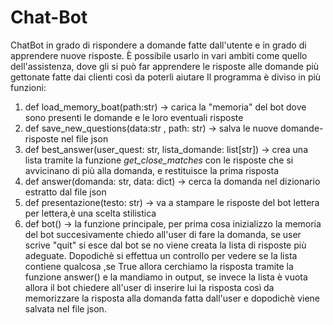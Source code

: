 # Chat-Bot
ChatBot in grado di rispondere a domande fatte dall'utente e in grado di apprendere nuove risposte. 
È possibile usarlo in vari ambiti come quello dell'assistenza, dove gli si può far apprendere le 
risposte alle domande più gettonate fatte dai clienti così da poterli aiutare
Il programma è diviso in più funzioni:
  1) def load_memory_boat(path:str) -> carica la "memoria" del bot dove sono presenti le domande e le loro eventuali risposte
  2) def save_new_questions(data:str , path: str) -> salva le nuove domande-risposte nel file json
  3) def best_answer(user_quest: str, lista_domande: list[str]) -> crea una lista tramite la funzione *get_close_matches* con le risposte che si avvicinano di più alla domanda, e restituisce la prima risposta
  4) def answer(domanda: str, data: dict) -> cerca la domanda nel dizionario estratto dal file json
  5) def presentazione(testo: str) -> va a stampare le risposte del bot lettera per lettera,è una scelta stilistica
  6) def bot() -> la funzione principale, per prima cosa inizializzo la memoria del bot succesivamente chiedo all'user di fare la domanda, se user scrive "quit" si esce dal bot se no
     viene creata la lista di risposte più adeguate. Dopodichè si effettua un controllo per vedere se la lista contiene qualcosa ,se True allora cerchiamo la risposta tramite la funzione
     answer() e la mandiamo in output, se invece la lista è vuota allora il bot chiedere all'user di inserire lui la risposta così da memorizzare la risposta alla domanda fatta dall'user
     e dopodichè viene salvata nel file json.
